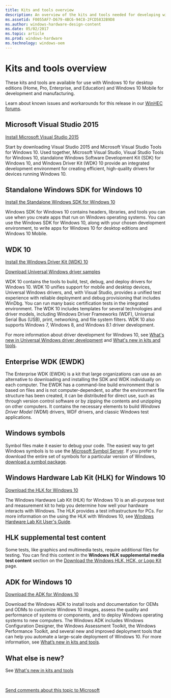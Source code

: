 ```yaml
---
title: Kits and tools overview
description: An overview of the kits and tools needed for developing with Windows 10 Mobile and Windows 10.
ms.assetid: F0055AF7-D679-4BC6-94C8-2FCD5832B9D8
ms.author: windows-hardware-design-content
ms.date: 05/02/2017
ms.topic: article
ms.prod: windows-hardware
ms.technology: windows-oem
---
```


# Kits and tools overview


These kits and tools are available for use with Windows 10 for desktop editions (Home, Pro, Enterprise, and Education) and Windows 10 Mobile for development and manufacturing.

Learn about known issues and workarounds for this release in our [WinHEC forums](http://go.microsoft.com/fwlink/p/?LinkId=526372).

## Microsoft Visual Studio 2015


[Install Microsoft Visual Studio 2015](http://go.microsoft.com/fwlink/p/?LinkId=526729)

Start by downloading Visual Studio 2015 and Microsoft Visual Studio Tools for Windows 10. Used together, Microsoft Visual Studio, Visual Studio Tools for Windows 10, standalone Windows Software Development Kit (SDK) for Windows 10, and Windows Driver Kit (WDK) 10 provide an integrated development environment for creating efficient, high-quality drivers for devices running Windows 10.

## Standalone Windows SDK for Windows 10


[Install the Standalone Windows SDK for Windows 10](https://go.microsoft.com/fwlink/p/?LinkID=845298)

Windows SDK for Windows 10 contains headers, libraries, and tools you can use when you create apps that run on Windows operating systems. You can use the Windows SDK for Windows 10, along with your chosen development environment, to write apps for Windows 10 for desktop editions and Windows 10 Mobile.

## WDK 10


[Install the Windows Driver Kit (WDK) 10](https://developer.microsoft.com/windows/hardware/windows-driver-kit)

[Download Universal Windows driver samples](http://go.microsoft.com/fwlink/p/?LinkId=526735)

WDK 10 contains the tools to build, test, debug, and deploy drivers for Windows 10. WDK 10 unifies support for mobile and desktop devices, Universal Windows drivers, and, with Visual Studio, provides a unified test experience with reliable deployment and debug provisioning that includes WinDbg. You can run many basic certification tests in the integrated environment. The WDK 10 includes templates for several technologies and driver models, including Windows Driver Frameworks (WDF), Universal Serial Bus (USB), print, networking, and file system filters. WDK 10 also supports Windows 7, Windows 8, and Windows 8.1 driver development.

For more information about driver development for Windows 10, see [What's new in Universal Windows driver development](https://msdn.microsoft.com/windows/hardware/drivers/what-s-new-in-driver-development) and [What's new in kits and tools](what-s-new-in-kits-and-tools.md).

## Enterprise WDK (EWDK)

The Enterprise WDK (EWDK) is a kit that large organizations can use as an alternative to downloading and installing the SDK and WDK individually on each computer. The EWDK has a command-line build environment that is based on files and is not computer-dependent, so after the environment file structure has been created, it can be distributed for direct use, such as through version control software or by zipping the contents and unzipping on other computers. It contains the necessary elements to build *Windows Driver Model* (WDM) drivers, WDF drivers, and classic Windows test applications.

## Windows symbols


Symbol files make it easier to debug your code. The easiest way to get Windows symbols is to use the [Microsoft Symbol Server](http://support.microsoft.com/kb/311503/). If you prefer to download the entire set of symbols for a particular version of Windows, [download a symbol package](http://go.microsoft.com/fwlink/?LinkId=528570).

## Windows Hardware Lab Kit (HLK) for Windows 10


[Download the HLK for Windows 10](http://go.microsoft.com/fwlink/p/?LinkId=532718)

The Windows Hardware Lab Kit (HLK) for Windows 10 is an all-purpose test and measurement kit to help you determine how well your hardware interacts with Windows. The HLK provides a test infrastructure for PCs. For more information on the using the HLK with Windows 10, see [Windows Hardware Lab Kit User's Guide](https://msdn.microsoft.com/library/windows/hardware/dn939963.aspx).

## HLK supplemental test content


Some tests, like graphics and multimedia tests, require additional files for testing. You can find this content in the **Windows HLK supplemental media test content** section on the [Download the Windows HLK, HCK, or Logo Kit](http://go.microsoft.com/fwlink/p/?LinkId=532718) page.

## ADK for Windows 10


[Download the ADK for Windows 10](https://developer.microsoft.com/windows/hardware/windows-assessment-deployment-kit)

Download the Windows ADK to install tools and documentation for OEMs and ODMs to customize Windows 10 images, assess the quality and performance of systems or components, and to deploy Windows operating systems to new computers. The Windows ADK includes Windows Configuration Designer, the Windows Assessment Toolkit, the Windows Performance Toolkit, and several new and improved deployment tools that can help you automate a large-scale deployment of Windows 10. For more information, see [What’s new in kits and tools](what-s-new-in-kits-and-tools.md).


## What else is new?
See [What's new in kits and tools](what-s-new-in-kits-and-tools.md)

 

[Send comments about this topic to Microsoft](mailto:wsddocfb@microsoft.com?subject=Documentation%20feedback%20%5Bp_getstarted\p_getstarted%5D:%20Kits%20and%20tools%20overview%20%20%20RELEASE:%20%286/15/2016%29&body=%0A%0APRIVACY%20STATEMENT%0A%0AWe%20use%20your%20feedback%20to%20improve%20the%20documentation.%20We%20don't%20use%20your%20email%20address%20for%20any%20other%20purpose,%20and%20we'll%20remove%20your%20email%20address%20from%20our%20system%20after%20the%20issue%20that%20you're%20reporting%20is%20fixed.%20While%20we're%20working%20to%20fix%20this%20issue,%20we%20might%20send%20you%20an%20email%20message%20to%20ask%20for%20more%20info.%20Later,%20we%20might%20also%20send%20you%20an%20email%20message%20to%20let%20you%20know%20that%20we've%20addressed%20your%20feedback.%0A%0AFor%20more%20info%20about%20Microsoft's%20privacy%20policy,%20see%20http://privacy.microsoft.com/default.aspx. "Send comments about this topic to Microsoft")




